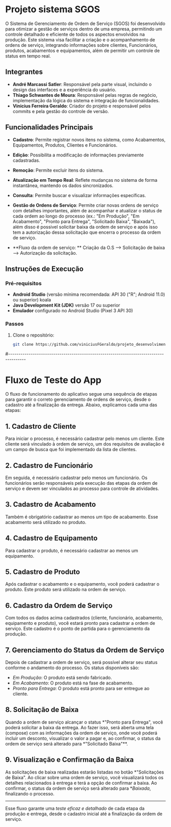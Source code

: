 # Projeto sistema SGOS

O Sistema de Gerenciamento de Ordem de Serviço (SGOS) foi desenvolvido
para otimizar a gestão de serviços dentro de uma empresa, permitindo um controle
detalhado e eficiente de todos os aspectos envolvidos na produção. Este sistema
visa facilitar a criação e o acompanhamento de ordens de serviço, integrando
informações sobre clientes, Funcionários, produtos, acabamentos e equipamentos, além de permitir um controle de status em tempo real.


## Integrantes  
- **André Marcassi Satler**: Responsável pela parte visual, incluindo o design das interfaces e a experiência do usuário.  
- **Thiago Schwantes de Moura**: Responsável pelas regras de negócio, implementação da lógica do sistema e integração de funcionalidades.  
- **Vinicius Ferreira Geraldo**: Criador do projeto e responsável pelos commits e pela gestão do controle de versão.  

## Funcionalidades Principais  
- **Cadastro**: Permite registrar novos itens no sistema, como Acabamentos, Equipamentos, Produtos, Clientes e Funcionários.
- **Edição**: Possibilita a modificação de informações previamente cadastradas. 
- **Remoção**: Permite excluir itens do sistema.  
- **Atualização em Tempo Real**: Reflete mudanças no sistema de forma instantânea, mantendo os dados sincronizados.  
- **Consulta**: Permite buscar e visualizar informações específicas.
- **Gestão de Ordens de Serviço**: Permite criar novas ordens de serviço com detalhes importantes, 
além de acompanhar e atualizar o status de cada ordem ao longo do processo
(ex.: "Em Produção", "Em Acabamento", "Pronto para Entrega", "Solicitado Baixa", "Baixada"), 
além disso é possivel solicitar baixa da ordem de serviço 
e após isso tem a autorização dessa solicitação que encerra o processo da ordem de serviço.

- **Fluxo da ordem de serviço: **
Criação da O.S --> Solicitação de baixa --> Autorização da solicitação.

## Instruções de Execução  

### Pré-requisitos  
- **Android Studio** (versão mínima recomendada: API 30 ("R"; Android 11.0) ou superior) koala
- **Java Development Kit (JDK)** versão 17 ou superior
- **Emulador** configurado no Android Studio (Pixel 3 API 30)

### Passos  
1. Clone o repositório:  
   ```bash
   git clone https://github.com/viniciusFGeraldo/projeto_desenvolvimentoAndroid.git
#--------------------------------------------------------------------------------------
# Fluxo de Teste do App

O fluxo de funcionamento do aplicativo segue uma sequência de etapas para garantir o correto gerenciamento de ordens de serviço, desde o cadastro até a finalização da entrega. Abaixo, explicamos cada uma das etapas:

## 1. Cadastro de Cliente
Para iniciar o processo, é necessário cadastrar pelo menos um cliente. Este cliente será vinculado à ordem de serviço, um dos requisitos de avaliação é um campo de busca que foi implementado da lista de clientes.

## 2. Cadastro de Funcionário
Em seguida, é necessário cadastrar pelo menos um funcionário. Os funcionários serão responsáveis pela execução das etapas da ordem de serviço e devem ser vinculados ao processo para controle de atividades.

## 3. Cadastro de Acabamento
Também é obrigatório cadastrar ao menos um tipo de acabamento. Esse acabamento será utilizado no produto.

## 4. Cadastro de Equipamento
Para cadastrar o produto, é necessário cadastrar ao menos um equipamento.

## 5. Cadastro de Produto
Após cadastrar o acabamento e o equipamento, você poderá cadastrar o produto. Este produto será utilizado na ordem de serviço.

## 6. Cadastro da Ordem de Serviço
Com todos os dados acima cadastrados (cliente, funcionário, acabamento, equipamento e produto), você estará pronto para cadastrar a ordem de serviço. Este cadastro é o ponto de partida para o gerenciamento da produção.

## 7. Gerenciamento do Status da Ordem de Serviço
Depois de cadastrar a ordem de serviço, será possível alterar seu status conforme o andamento do processo. Os status disponíveis são:

- *Em Produção*: O produto está sendo fabricado.
- *Em Acabamento*: O produto está na fase de acabamento.
- *Pronto para Entrega*: O produto está pronto para ser entregue ao cliente.

## 8. Solicitação de Baixa
Quando a ordem de serviço alcançar o status *"Pronto para Entrega", você poderá solicitar a baixa da entrega. Ao fazer isso, será aberta uma tela (compose) com as informações da ordem de serviço, onde você poderá incluir um desconto, visualizar o valor a pagar e, ao confirmar, o status da ordem de serviço será alterado para *"Solicitado Baixa"**.

## 9. Visualização e Confirmação da Baixa
As solicitações de baixa realizadas estarão listadas no botão *"Solicitações de Baixa". Ao clicar sobre uma ordem de serviço, você visualizará todos os detalhes relacionados à entrega e terá a opção de confirmar a baixa. Ao confirmar, o status da ordem de serviço será alterado para **Baixada*, finalizando o processo.

---

Esse fluxo garante uma *teste eficaz e detalhado* de cada etapa da produção e entrega, desde o cadastro inicial até a finalização da ordem de serviço.
